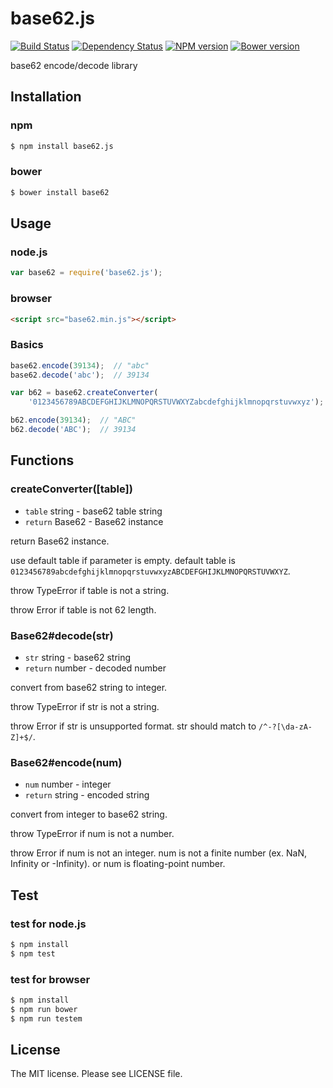 # base62.js

[![Build Status](https://travis-ci.org/sasaplus1/base62.js.svg)](https://travis-ci.org/sasaplus1/base62.js)
[![Dependency Status](https://gemnasium.com/sasaplus1/base62.js.svg)](https://gemnasium.com/sasaplus1/base62.js)
[![NPM version](https://badge.fury.io/js/base62.js.svg)](http://badge.fury.io/js/base62.js)
[![Bower version](https://badge.fury.io/bo/base62.svg)](http://badge.fury.io/bo/base62)

base62 encode/decode library

## Installation

### npm

```sh
$ npm install base62.js
```

### bower

```sh
$ bower install base62
```

## Usage

### node.js

```js
var base62 = require('base62.js');
```

### browser

```html
<script src="base62.min.js"></script>
```

### Basics

```js
base62.encode(39134);  // "abc"
base62.decode('abc');  // 39134
```

```js
var b62 = base62.createConverter(
    '0123456789ABCDEFGHIJKLMNOPQRSTUVWXYZabcdefghijklmnopqrstuvwxyz');

b62.encode(39134);  // "ABC"
b62.decode('ABC');  // 39134
```

## Functions

### createConverter([table])

* `table` string - base62 table string
* `return` Base62 - Base62 instance

return Base62 instance.

use default table if parameter is empty.
default table is `0123456789abcdefghijklmnopqrstuvwxyzABCDEFGHIJKLMNOPQRSTUVWXYZ`.

throw TypeError if table is not a string.

throw Error if table is not 62 length.

### Base62#decode(str)

* `str` string - base62 string
* `return` number - decoded number

convert from base62 string to integer.

throw TypeError if str is not a string.

throw Error if str is unsupported format.
str should match to `/^-?[\da-zA-Z]+$/`.

### Base62#encode(num)

* `num` number - integer
* `return` string - encoded string

convert from integer to base62 string.

throw TypeError if num is not a number.

throw Error if num is not an integer.
num is not a finite number (ex. NaN, Infinity or -Infinity).
or num is floating-point number.

## Test

### test for node.js

```sh
$ npm install
$ npm test
```

### test for browser

```sh
$ npm install
$ npm run bower
$ npm run testem
```

## License

The MIT license. Please see LICENSE file.
